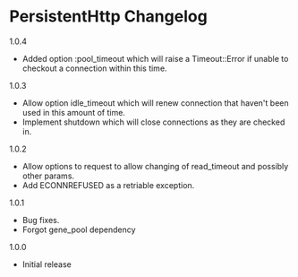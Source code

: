 PersistentHttp Changelog
========================

1.0.4

 - Added option :pool_timeout which will raise a Timeout::Error if unable to checkout a connection
   within this time.

1.0.3

 - Allow option idle_timeout which will renew connection that haven't been used in this amount of time.
 - Implement shutdown which will close connections as they are checked in.

1.0.2

 - Allow options to request to allow changing of read_timeout and possibly other params.
 - Add ECONNREFUSED as a retriable exception.

1.0.1

 - Bug fixes.
 - Forgot gene_pool dependency

1.0.0

 - Initial release

